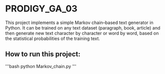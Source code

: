 # PRODIGY_GA_03
This project implements a simple Markov chain–based text generator in Python. It can be trained on any text dataset (paragraph, book, article) and then generate new text character by character or word by word, based on the statistical probabilities of the training text.

## How to run this project:

'''bash
python Markov_chain.py
'''
